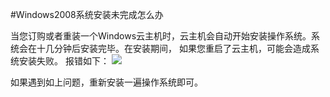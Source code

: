 <!-- --- tag: 重装 云主机 -->
<!-- --- title: Windows2008系统安装未完成怎么办 -->
#Windows2008系统安装未完成怎么办

当您订购或者重装一个Windows云主机时，云主机会自动开始安装操作系统。系统会在十几分钟后安装完毕。在安装期间， 如果您重启了云主机，可能会造成系统安装失败。 报错如下：
![](http://i1.51hosting.com/2014-08-29_15_18_20140822164637.png)

如果遇到如上问题，重新安装一遍操作系统即可。